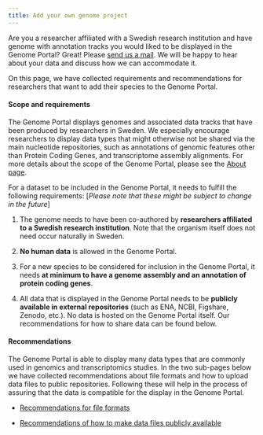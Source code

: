 ```yaml
---
title: Add your own genome project
---
```


Are you a researcher affiliated with a Swedish research institution and have genome with annotation tracks you would liked to be displayed in the Genome Portal? Great! Please <a href="/contact" target="_blank">send us a mail</a>. We will be happy to hear about your data and discuss how we can accommodate it.

On this page, we have collected requirements and recommendations for researchers that want to add their species to the Genome Portal.

#### Scope and requirements

The Genome Portal displays genomes and associated data tracks that have been produced by researchers in Sweden. We especially encourage researchers to display data types that might otherwise not be shared via the main nucleotide repositories, such as annotations of genomic features other than Protein Coding Genes, and transcriptome assembly alignments. For more details about the scope of the Genome Portal, please see the <a href="/about" target="_blank">About page</a>.

For a dataset to be included in the Genome Portal, it needs to fulfill the following requirements:
[*Please note that these might be subject to change in the future*]

1. The genome needs to have been co-authored by **researchers affiliated to a Swedish research institution**. Note that the organism itself does not need occur naturally in Sweden.

2. **No human data** is allowed in the Genome Portal.

3. For a new species to be considered for inclusion in the Genome Portal, it needs **at minimum to have a genome assembly and an annotation of protein coding genes**.

4. All data that is displayed in the Genome Portal needs to be **publicly available in external repositories** (such as ENA, NCBI, Figshare, Zenodo, etc.). No data is hosted on the Genome Portal itself. Our recommendations for how to share data can be found below.

#### Recommendations

The Genome Portal is able to display many data types that are commonly used in genomics and transcriptomics studies. In the two sub-pages below we have collected recommendations about file formats and how to upload data files to public repositories. Following these will help in the process of assuring that the data is compatible for the display in the Genome Portal.

* <a href="/add_genome/recommendations_for_file_formats">Recommendations for file formats</a>

* <a href="/add_genome/recommendations_for_making_data_public">Recommendations of how to make data files publicly available</a>
